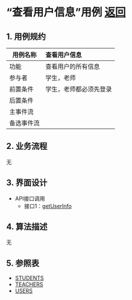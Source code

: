 # “查看用户信息”用例 [返回](../../README.md)
## 1. 用例规约

|用例名称|查看用户信息|
|-------|:-------------|
|功能|查看用户的所有信息|
|参与者|学生，老师|
|前置条件|学生，老师都必须先登录|
|后置条件| |
|主事件流| |
|备选事件流| |

## 2. 业务流程
无

## 3. 界面设计
- API接口调用
    - 接口1：[getUserInfo](../../api/getUserInfo.md) 

## 4. 算法描述
无
    
## 5. 参照表
- [STUDENTS](../data.md/#STUDENTS)
- [TEACHERS](../data.md/#TEACHERS)
- [USERS](../data.md/#USERS)

